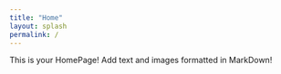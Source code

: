 ```yaml
---
title: "Home"
layout: splash
permalink: /
---
```


This is your HomePage! Add text and images formatted in MarkDown!
